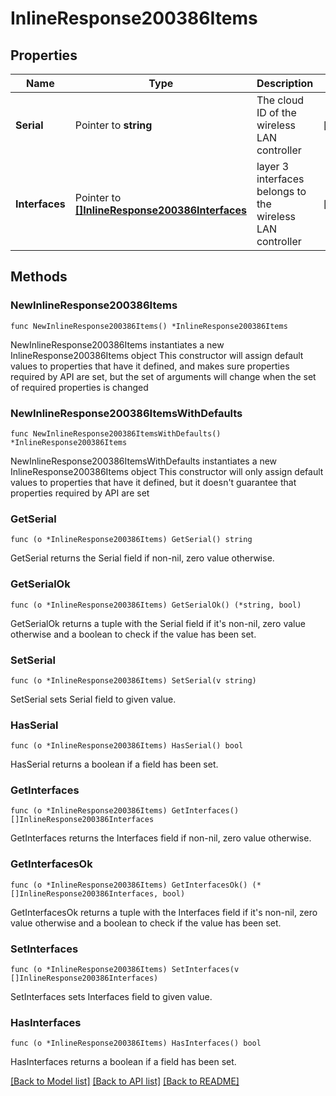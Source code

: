 # InlineResponse200386Items

## Properties

Name | Type | Description | Notes
------------ | ------------- | ------------- | -------------
**Serial** | Pointer to **string** | The cloud ID of the wireless LAN controller | [optional] 
**Interfaces** | Pointer to [**[]InlineResponse200386Interfaces**](InlineResponse200386Interfaces.md) | layer 3 interfaces belongs to the wireless LAN controller | [optional] 

## Methods

### NewInlineResponse200386Items

`func NewInlineResponse200386Items() *InlineResponse200386Items`

NewInlineResponse200386Items instantiates a new InlineResponse200386Items object
This constructor will assign default values to properties that have it defined,
and makes sure properties required by API are set, but the set of arguments
will change when the set of required properties is changed

### NewInlineResponse200386ItemsWithDefaults

`func NewInlineResponse200386ItemsWithDefaults() *InlineResponse200386Items`

NewInlineResponse200386ItemsWithDefaults instantiates a new InlineResponse200386Items object
This constructor will only assign default values to properties that have it defined,
but it doesn't guarantee that properties required by API are set

### GetSerial

`func (o *InlineResponse200386Items) GetSerial() string`

GetSerial returns the Serial field if non-nil, zero value otherwise.

### GetSerialOk

`func (o *InlineResponse200386Items) GetSerialOk() (*string, bool)`

GetSerialOk returns a tuple with the Serial field if it's non-nil, zero value otherwise
and a boolean to check if the value has been set.

### SetSerial

`func (o *InlineResponse200386Items) SetSerial(v string)`

SetSerial sets Serial field to given value.

### HasSerial

`func (o *InlineResponse200386Items) HasSerial() bool`

HasSerial returns a boolean if a field has been set.

### GetInterfaces

`func (o *InlineResponse200386Items) GetInterfaces() []InlineResponse200386Interfaces`

GetInterfaces returns the Interfaces field if non-nil, zero value otherwise.

### GetInterfacesOk

`func (o *InlineResponse200386Items) GetInterfacesOk() (*[]InlineResponse200386Interfaces, bool)`

GetInterfacesOk returns a tuple with the Interfaces field if it's non-nil, zero value otherwise
and a boolean to check if the value has been set.

### SetInterfaces

`func (o *InlineResponse200386Items) SetInterfaces(v []InlineResponse200386Interfaces)`

SetInterfaces sets Interfaces field to given value.

### HasInterfaces

`func (o *InlineResponse200386Items) HasInterfaces() bool`

HasInterfaces returns a boolean if a field has been set.


[[Back to Model list]](../README.md#documentation-for-models) [[Back to API list]](../README.md#documentation-for-api-endpoints) [[Back to README]](../README.md)


